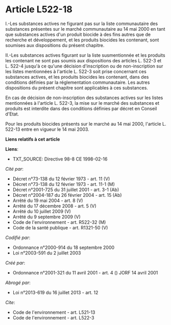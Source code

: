 # Article L522-18

I.-Les substances actives ne figurant pas sur la liste communautaire des substances présentes sur le marché communautaire au
14 mai 2000 en tant que substances actives d'un produit biocide à des fins autres que de recherche et développement, et les
produits biocides les contenant, sont soumises aux dispositions du présent chapitre. 

II.-Les substances actives figurant sur la liste susmentionnée et les produits les contenant ne sont pas soumis aux
dispositions des articles L. 522-3 et L. 522-4 jusqu'à ce qu'une décision d'inscription ou de non-inscription sur les listes
mentionnées à l'article L. 522-3 soit prise concernant ces substances actives, et les produits biocides les contenant, dans
des conditions définies par la réglementation communautaire. Les autres dispositions du présent chapitre sont applicables à
ces substances. 

En cas de décision de non-inscription des substances actives sur les listes mentionnées à l'article L. 522-3, la mise sur le
marché des substances et produits est interdite dans des conditions définies par décret en Conseil d'Etat. 

Pour les produits biocides présents sur le marché au 14 mai 2000, l'article L. 522-13 entre en vigueur le 14 mai 2003.

**Liens relatifs à cet article**

**Liens**:

  - TXT_SOURCE: Directive 98-8 CE 1998-02-16

_Cité par_:

  - Décret n°73-138 du 12 février 1973 - art. 11 (V)
  - Décret n°73-138 du 12 février 1973 - art. 11-1 (M)
  - Décret n°2001-725 du 31 juillet 2001 - art. 3-1 (Ab)
  - Décret n°2004-187 du 26 février 2004 - art. 15 (Ab)
  - Arrêté du 19 mai 2004 - art. 8 (V)
  - Arrêté du 17 décembre 2008 - art. 5 (V)
  - Arrêté du 10 juillet 2009 (V)
  - Arrêté du 9 septembre 2009 (V)
  - Code de l'environnement - art. R522-32 (M)
  - Code de la santé publique - art. R1321-50 (V)

_Codifié par_:

  - Ordonnance n°2000-914 du 18 septembre 2000
  - Loi n°2003-591 du 2 juillet 2003

_Créé par_:

  - Ordonnance n°2001-321 du 11 avril 2001 - art. 4 () JORF 14 avril 2001

_Abrogé par_:

  - Loi n°2013-619 du 16 juillet 2013 - art. 12

_Cite_:

  - Code de l'environnement - art. L521-13
  - Code de l'environnement - art. L522-3
